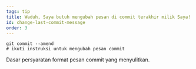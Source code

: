 ```yaml
---
tags: tip
title: Waduh, Saya butuh mengubah pesan di commit terakhir milik Saya!
id: change-last-commit-message
order: 3
---
```

```git
git commit --amend
# ikuti instruksi untuk mengubah pesan commit
```

Dasar persyaratan format pesan commit yang menyulitkan.